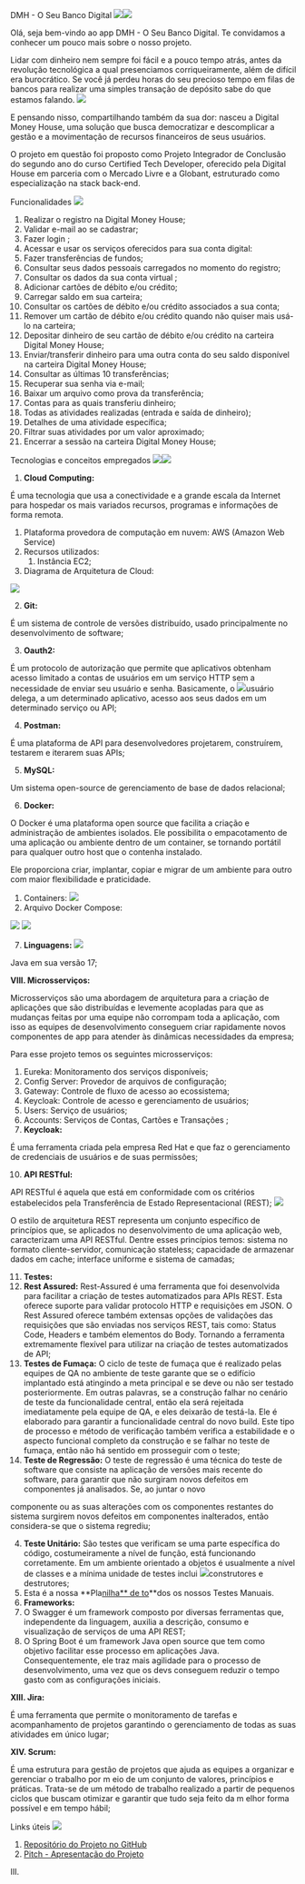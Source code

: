 DMH - O Seu Banco Digital ![](Aspose.Words.2eccba6c-d412-4cf6-bd61-ef1cdaf18169.001.jpeg)![](Aspose.Words.2eccba6c-d412-4cf6-bd61-ef1cdaf18169.002.png)

Olá, seja bem-vindo ao app DMH - O Seu Banco Digital. Te convidamos a conhecer um pouco mais sobre o nosso projeto. 

Lidar com dinheiro nem sempre foi fácil e a pouco tempo atrás, antes da revolução  tecnológica  a  qual  presenciamos  corriqueiramente,  além  de difícil era burocrático. Se você já perdeu horas do seu precioso tempo em filas de bancos para realizar uma simples transação de depósito sabe do que estamos falando. ![](Aspose.Words.2eccba6c-d412-4cf6-bd61-ef1cdaf18169.003.png)

E pensando nisso, compartilhando também da sua dor: nasceu a Digital Money  House,  uma  solução  que  busca  democratizar  e  descomplicar  a gestão e a movimentação de recursos financeiros de seus usuários. 

O projeto em questão foi proposto como Projeto Integrador de Conclusão do segundo ano do curso Certified Tech Developer, oferecido pela Digital House em parceria com o Mercado Livre e a Globant, estruturado como especialização na stack back-end. 

Funcionalidades ![](Aspose.Words.2eccba6c-d412-4cf6-bd61-ef1cdaf18169.004.png)

1. Realizar o registro na Digital Money House; 
1. Validar e-mail ao se cadastrar; 
1. Fazer login ;
1. Acessar e usar os serviços oferecidos para sua conta digital: 
1. Fazer transferências de fundos; 
1. Consultar  seus  dados  pessoais  carregados  no  momento do registro; 
1. Consultar os dados da sua conta virtual ; 
1. Adicionar cartões de débito e/ou crédito; 
1. Carregar saldo em sua carteira; 
1. Consultar  os cartões de débito e/ou crédito associados a sua conta; 
1. Remover um cartão de débito e/ou crédito quando não quiser mais usá-lo na carteira; 
1. Depositar  dinheiro  de  seu  cartão  de  débito  e/ou  crédito  na carteira Digital Money House; 
1. Enviar/transferir  dinheiro  para  uma outra conta do seu saldo disponível na carteira Digital Money House; 
1. Consultar as últimas 10 transferências; 
1. Recuperar sua senha via e-mail; 
12. Baixar um arquivo como prova da transferência; 
12. Contas para as quais transferiu dinheiro; 
12. Todas as atividades realizadas (entrada e saída de dinheiro); 
12. Detalhes de uma atividade específica; 
12. Filtrar suas atividades por um valor aproximado; 
5. Encerrar a sessão na carteira Digital Money House; 

Tecnologias e conceitos empregados ![](Aspose.Words.2eccba6c-d412-4cf6-bd61-ef1cdaf18169.003.png)![](Aspose.Words.2eccba6c-d412-4cf6-bd61-ef1cdaf18169.005.png)

1. **Cloud Computing:** 

É uma tecnologia que usa a conectividade e a grande escala da Internet  para  hospedar  os  mais  variados  recursos,  programas  e informações de forma remota. 

1. Plataforma  provedora  de  computação  em  nuvem:  AWS (Amazon Web Service) 
1. Recursos utilizados: 
   1. Instância EC2; 
1. Diagrama  de  Arquitetura  de  Cloud: 

![](Aspose.Words.2eccba6c-d412-4cf6-bd61-ef1cdaf18169.006.jpeg)

2. **Git:** 

É  um  sistema  de  controle  de  versões  distribuído,  usado principalmente no desenvolvimento de software; 

3. **Oauth2:** 

É  um  protocolo  de  autorização  que  permite  que  aplicativos obtenham acesso limitado a contas de usuários em um serviço HTTP sem  a  necessidade  de enviar seu usuário e senha. Basicamente, o ![](Aspose.Words.2eccba6c-d412-4cf6-bd61-ef1cdaf18169.003.png)usuário delega, a um determinado aplicativo, acesso aos seus dados em um determinado serviço ou API; 

4. **Postman:** 

É  uma  plataforma  de  API  para  desenvolvedores  projetarem, construírem, testarem e iterarem suas APIs; 

5. **MySQL:** 

Um  sistema  open-source  de  gerenciamento  de base de dados relacional; 

6. **Docker:** 

O Docker é uma plataforma open source que facilita a criação e administração  de  ambientes  isolados.  Ele  possibilita  o empacotamento  de  uma  aplicação  ou  ambiente  dentro  de  um container,  se  tornando  portátil  para  qualquer  outro  host  que  o contenha instalado. 

Ele proporciona criar, implantar, copiar e migrar de um ambiente para outro com maior flexibilidade e praticidade. 

1. Containers: ![](Aspose.Words.2eccba6c-d412-4cf6-bd61-ef1cdaf18169.007.jpeg)
2. Arquivo Docker Compose: 

![](Aspose.Words.2eccba6c-d412-4cf6-bd61-ef1cdaf18169.008.jpeg) ![](Aspose.Words.2eccba6c-d412-4cf6-bd61-ef1cdaf18169.009.jpeg)

7. **Linguagens: ![](Aspose.Words.2eccba6c-d412-4cf6-bd61-ef1cdaf18169.003.png)**

Java em sua versão 17; 

**VIII.  Microsserviços:** 

Microsserviços são uma abordagem de arquitetura para a criação de aplicações que são distribuídas e levemente acopladas para que as  mudanças  feitas  por  uma  equipe  não  corrompam  toda  a aplicação, com isso as equipes de desenvolvimento conseguem criar rapidamente novos componentes de app para atender às dinâmicas necessidades da empresa; 

Para esse projeto temos os seguintes microsserviços: 

1. Eureka: Monitoramento dos serviços disponíveis; 
1. Config Server: Provedor de arquivos de configuração; 
1. Gateway: Controle de fluxo de acesso ao ecossistema; 
1. Keycloak: Controle de acesso e gerenciamento de usuários; 
1. Users: Serviço de usuários; 
1. Accounts: Serviços de Contas, Cartões e Transações ; 
9. **Keycloak:** 

É  uma  ferramenta  criada  pela  empresa  Red  Hat  e  que  faz  o gerenciamento de credenciais de usuários e de suas permissões; 

10. **API RESTful:** 

API RESTful é aquela que está em conformidade com os critérios estabelecidos  pela  Transferência  de  Estado  Representacional (REST); ![](Aspose.Words.2eccba6c-d412-4cf6-bd61-ef1cdaf18169.003.png)

O estilo de arquitetura REST representa um conjunto específico de  princípios  que,  se  aplicados  no  desenvolvimento  de  uma aplicação  web,  caracterizam  uma  API  RESTful.  Dentre  esses princípios temos: sistema no formato cliente-servidor, comunicação stateless;  capacidade  de  armazenar  dados  em  cache;  interface uniforme e sistema de camadas; 

11. **Testes:** 
1. **Rest  Assured:**  Rest-Assured  é  uma  ferramenta  que  foi desenvolvida  para  facilitar  a criação de testes automatizados para  APIs  REST.  Esta  oferece  suporte  para  validar  protocolo HTTP e requisições em JSON. O Rest Assured oferece também extensas  opções  de  validações  das  requisições  que  são enviadas nos serviços REST, tais como: Status Code, Headers e também  elementos  do  Body.  Tornando  a  ferramenta extremamente  flexível  para  utilizar  na  criação  de  testes automatizados de API; 
1. **Testes de Fumaça:** O ciclo de teste de fumaça que é realizado pelas equipes de QA no ambiente de teste garante que se o edifício implantado está atingindo a meta principal e se deve ou  não  ser  testado  posteriormente.  Em outras palavras, se a construção  falhar  no  cenário  de  teste  da  funcionalidade central, então ela será rejeitada imediatamente pela equipe de QA, e eles deixarão de testá-la. Ele é elaborado para garantir a funcionalidade central do novo build. Este tipo de processo e método  de  verificação  também  verifica  a  estabilidade  e  o aspecto funcional completo da construção e se falhar no teste de fumaça, então não há sentido em prosseguir com o teste; 
1. **Teste  de  Regressão:**  O teste de regressão é uma técnica do teste  de  software que consiste na aplicação de versões mais recente  do  software,  para  garantir  que  não  surgiram  novos defeitos em componentes já analisados. Se, ao juntar o novo 

componente  ou  as  suas  alterações  com  os  componentes restantes  do  sistema  surgirem  novos  defeitos  em componentes  inalterados,  então  considera-se  que  o  sistema regrediu; 

4. **Teste  Unitário:**  São  testes  que  verificam  se  uma  parte específica do código, costumeiramente a nível de função, está funcionando  corretamente.  Em  um  ambiente  orientado  a objetos é usualmente a nível de classes e a mínima unidade de testes inclui ![](Aspose.Words.2eccba6c-d412-4cf6-bd61-ef1cdaf18169.003.png)construtores e destrutores; 
4. Esta é a nossa **Pla[nilha** de to](https://docs.google.com/spreadsheets/d/1Ao7xNIRpqUyMUbLUS21Dlr9fgWTlM2QrokSb-jDmBOM/edit?usp=sharing)**dos os nossos Testes Manuais. 
12. **Frameworks:** 
1. O  Swagger  é  um  framework  composto  por  diversas ferramentas  que,  independente  da  linguagem,  auxilia  a descrição,  consumo  e  visualização  de  serviços  de  uma  API REST; 
1. O  Spring  Boot  é  um  framework  Java  open  source  que  tem como  objetivo  facilitar  esse  processo  em  aplicações  Java. Consequentemente, ele traz mais agilidade para o processo de desenvolvimento, uma vez que os devs conseguem reduzir o tempo gasto com as configurações iniciais. 

**XIII.  Jira:** 

É  uma  ferramenta  que  permite  o  monitoramento  de  tarefas e acompanhamento  de  projetos  garantindo  o  gerenciamento  de todas as suas atividades em único lugar; 

**XIV.  Scrum:** 

É uma estrutura para gestão de projetos que ajuda as equipes a organizar  e  gerenciar  o  trabalho  por  m eio  de  um  conjunto  de valores,  princípios  e  práticas.  Trata-se de um método de trabalho realizado  a  partir  de  pequenos  ciclos  que  buscam  otimizar  e garantir que tudo seja feito da m elhor forma possível e em tempo hábil; 

Links úteis ![](Aspose.Words.2eccba6c-d412-4cf6-bd61-ef1cdaf18169.010.png)

1. [Repositório do Projeto no GitHub ](https://github.com/jardel978/projeto-integrador-2-backend)
1. [Pitch - Apresentação do Projeto ](https://docs.google.com/presentation/d/1_pvoxhy2wVSSdYDK7Pmr2q_YTYzkobCBmY8ucSOPsxE/edit#slide=id.g22c7befabde_0_51)

III. 

